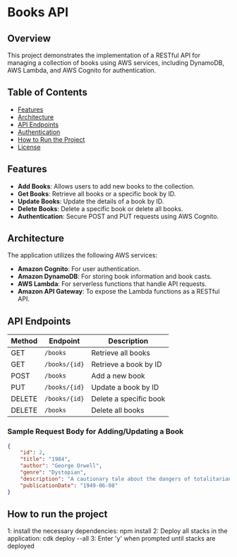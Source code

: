 # Books API

## Overview
This project demonstrates the implementation of a RESTful API for managing a collection of books using AWS services, including DynamoDB, AWS Lambda, and AWS Cognito for authentication.

## Table of Contents
- [Features](#features)
- [Architecture](#architecture)
- [API Endpoints](#api-endpoints)
- [Authentication](#authentication)
- [How to Run the Project](#how-to-run-the-project)
- [License](#license)

## Features
- **Add Books**: Allows users to add new books to the collection.
- **Get Books**: Retrieve all books or a specific book by ID.
- **Update Books**: Update the details of a book by ID.
- **Delete Books**: Delete a specific book or delete all books.
- **Authentication**: Secure POST and PUT requests using AWS Cognito.

## Architecture
The application utilizes the following AWS services:
- **Amazon Cognito**: For user authentication.
- **Amazon DynamoDB**: For storing book information and book casts.
- **AWS Lambda**: For serverless functions that handle API requests.
- **Amazon API Gateway**: To expose the Lambda functions as a RESTful API.

## API Endpoints
| Method | Endpoint                                       | Description                       |
|--------|-----------------------------------------------|-----------------------------------|
| GET    | `/books`                                     | Retrieve all books               |
| GET    | `/books/{id}`                                | Retrieve a book by ID            |
| POST   | `/books`                                     | Add a new book                   |
| PUT    | `/books/{id}`                                | Update a book by ID              |
| DELETE | `/books/{id}`                                | Delete a specific book           |
| DELETE | `/books`                                     | Delete all books                 |

### Sample Request Body for Adding/Updating a Book
```json
{
    "id": 2,
    "title": "1984",
    "author": "George Orwell",
    "genre": "Dystopian",
    "description": "A cautionary tale about the dangers of totalitarianism.",
    "publicationDate": "1949-06-08"
}
```

## How to run the project
1: install the necessary dependencies: npm install
2: Deploy all stacks in the application: cdk deploy --all
3: Enter 'y' when prompted until stacks are deployed


